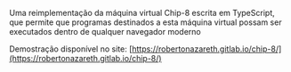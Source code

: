Uma reimplementação da máquina virtual Chip-8 escrita em TypeScript, que
permite que programas destinados a esta máquina virtual possam ser executados dentro de
qualquer navegador moderno

Demostração disponível no site: [https://robertonazareth.gitlab.io/chip-8/](https://robertonazareth.gitlab.io/chip-8/)